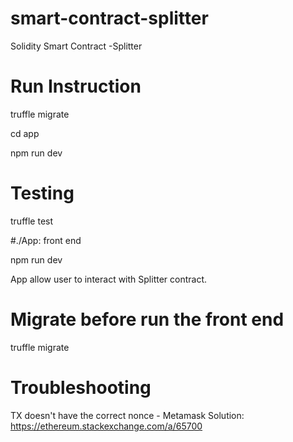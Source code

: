 # smart-contract-splitter

Solidity Smart Contract -Splitter

# Run Instruction

truffle migrate

cd app

npm run dev

# Testing

truffle test

#./App: front end

npm run dev

App allow user to interact with Splitter contract.

# Migrate before run the front end

truffle migrate

# Troubleshooting

TX doesn't have the correct nonce - Metamask
Solution: https://ethereum.stackexchange.com/a/65700
